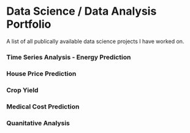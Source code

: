 # Data Science / Data Analysis Portfolio
A list of all publically available data science projects I have worked on.

### Time Series Analysis - Energy Prediction

### House Price Prediction

### Crop Yield

### Medical Cost Prediction


### Quanitative Analysis
